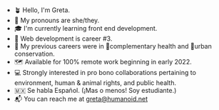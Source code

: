 * 🪴 Hello, I'm Greta. 
* 🌈 My pronouns are she/they.
* 🎓 I'm currently learning front end development.
* 🐙 Web development is career #3.
* 💼 My previous careers were in 🧘complementary health and 🦋urban conservation.
* 🗺 Available for 100% remote work beginning in early 2022.
* 💻 Strongly interested in pro bono collaborations pertaining to environment, human & animal rights, and public health.
* 🇲🇽 Se habla Español. (¡Mas o menos! Soy estudiante.)
* 📬 You can reach me at greta@humanoid.net
